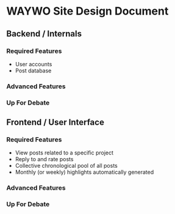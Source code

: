 # WAYWO Site Design Document

## Backend / Internals
### Required Features
* User accounts
* Post database

### Advanced Features


### Up For Debate


## Frontend / User Interface
### Required Features
* View posts related to a specific project
* Reply to and rate posts
* Collective chronological pool of all posts
* Monthly (or weekly) highlights automatically generated

### Advanced Features


### Up For Debate
